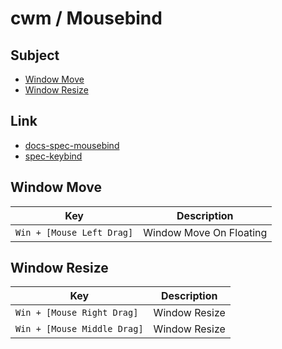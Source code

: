 
# cwm / Mousebind


## Subject

* [Window Move](#window-move)
* [Window Resize](#window-resize)


## Link

* [docs-spec-mousebind](../../docs/spec/Mousebind.md)
* [spec-keybind](spec-keybind.md)


## Window Move

| Key | Description |
| --- | --- |
| `Win + [Mouse Left Drag]` | Window Move On Floating |


## Window Resize

| Key | Description |
| --- | --- |
| `Win + [Mouse Right Drag]` | Window Resize |
| `Win + [Mouse Middle Drag]` | Window Resize |
